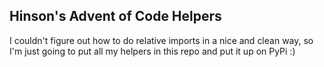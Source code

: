 ## Hinson's Advent of Code Helpers

I couldn't figure out how to do relative imports in a nice and clean way, so I'm just going to put all my helpers in this repo and put it up on PyPi :)